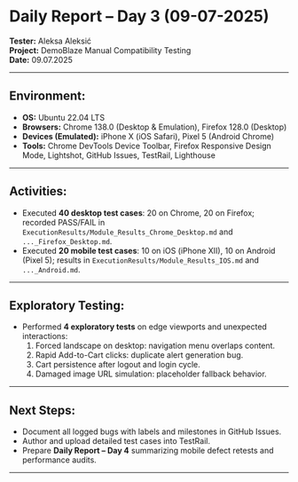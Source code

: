 # Daily Report – Day 3 (09-07-2025)

**Tester:** Aleksa Aleksić  
**Project:** DemoBlaze Manual Compatibility Testing  
**Date:** 09.07.2025

---

## Environment:
- **OS:** Ubuntu 22.04 LTS  
- **Browsers:** Chrome 138.0 (Desktop & Emulation), Firefox 128.0 (Desktop)  
- **Devices (Emulated):** iPhone X (iOS Safari), Pixel 5 (Android Chrome)  
- **Tools:** Chrome DevTools Device Toolbar, Firefox Responsive Design Mode, Lightshot, GitHub Issues, TestRail, Lighthouse

---

## Activities:
- Executed **40 desktop test cases**: 20 on Chrome, 20 on Firefox; recorded PASS/FAIL in `ExecutionResults/Module_Results_Chrome_Desktop.md` and `..._Firefox_Desktop.md`.
- Executed **20 mobile test cases**: 10 on iOS (iPhone XII), 10 on Android (Pixel 5); results in `ExecutionResults/Module_Results_IOS.md` and `..._Android.md`.

---

## Exploratory Testing:
- Performed **4 exploratory tests** on edge viewports and unexpected interactions:
  1. Forced landscape on desktop: navigation menu overlaps content.
  2. Rapid Add-to-Cart clicks: duplicate alert generation bug.
  3. Cart persistence after logout and login cycle.
  4. Damaged image URL simulation: placeholder fallback behavior.

---

## Next Steps:
- Document all logged bugs with labels and milestones in GitHub Issues.  
- Author and upload detailed test cases into TestRail.  
- Prepare **Daily Report – Day 4** summarizing mobile defect retests and performance audits.  

---
